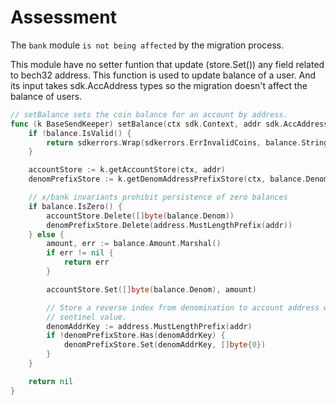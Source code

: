 # Assessment

The `bank` module `is not being affected` by the migration process.

This module have no setter funtion that update (store.Set()) any field related to bech32 address.
This function is used to update balance of a user. And its input takes sdk.AccAddress types so the migration doesn't affect the balance of users.
```go
// setBalance sets the coin balance for an account by address.
func (k BaseSendKeeper) setBalance(ctx sdk.Context, addr sdk.AccAddress, balance sdk.Coin) error {
	if !balance.IsValid() {
		return sdkerrors.Wrap(sdkerrors.ErrInvalidCoins, balance.String())
	}

	accountStore := k.getAccountStore(ctx, addr)
	denomPrefixStore := k.getDenomAddressPrefixStore(ctx, balance.Denom)

	// x/bank invariants prohibit persistence of zero balances
	if balance.IsZero() {
		accountStore.Delete([]byte(balance.Denom))
		denomPrefixStore.Delete(address.MustLengthPrefix(addr))
	} else {
		amount, err := balance.Amount.Marshal()
		if err != nil {
			return err
		}

		accountStore.Set([]byte(balance.Denom), amount)

		// Store a reverse index from denomination to account address with a
		// sentinel value.
		denomAddrKey := address.MustLengthPrefix(addr)
		if !denomPrefixStore.Has(denomAddrKey) {
			denomPrefixStore.Set(denomAddrKey, []byte{0})
		}
	}

	return nil
}
```